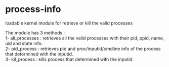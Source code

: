 # process-info
loadable kernel module for retrieve or kill the valid processes  
  
The module has 3 methods :  
1- all_processes : retrieves all the valid processes with their pid, ppid, name, uid and state info.  
2- pid_process : retrieves pid and proc/inputid/cmdline info of the process that determined with the inputid.  
3- kil_process : kills process that determined with the inputid. 
